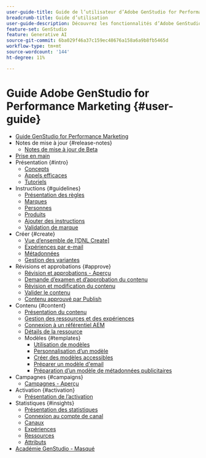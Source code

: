 ```yaml
---
user-guide-title: Guide de l’utilisateur d’Adobe GenStudio for Performance Marketing
breadcrumb-title: Guide d’utilisation
user-guide-description: Découvrez les fonctionnalités d’Adobe GenStudio for Performance Marketing. Découvrez comment créer rapidement des ressources sur marque, générer des variations et optimiser des expériences.
feature-set: GenStudio
feature: Generative AI
source-git-commit: 6ba029f46a37c159ec48676a158a6a9b8fb5465d
workflow-type: tm+mt
source-wordcount: '144'
ht-degree: 11%

---
```



# Guide Adobe GenStudio for Performance Marketing {#user-guide}

+ [Guide GenStudio for Performance Marketing](home.md)
+ Notes de mise à jour {#release-notes}
   + [Notes de mise à jour de Beta](beta-release-notes.md)
+ [Prise en main](get-started.md)
+ Présentation {#intro}
   + [Concepts](concepts.md)
   + [Appels efficaces](effective-prompts.md)
   + [Tutoriels](https://experienceleague.adobe.com/docs/genstudio/learning/tutorials.html)
+ Instructions {#guidelines}
   + [Présentation des règles](guidelines/overview.md)
   + [Marques](guidelines/brands.md)
   + [Personnes](guidelines/personas.md)
   + [Produits](guidelines/products.md)
   + [Ajouter des instructions](guidelines/add-guidelines.md)
   + [Validation de marque](guidelines/brand-validation.md)
+ Créer {#create}
   + [Vue d’ensemble de [!DNL Create]](create/overview.md)
   + [Expériences par e-mail](create/email-experiences.md)
   + [Métadonnées](create/meta-experiences.md)
   + [Gestion des variantes](create/manage-variants.md)
+ Révisions et approbations {#approve}
   + [Révision et approbations - Aperçu](approvals/overview.md)
   + [Demande d’examen et d’approbation du contenu](approvals/request-review.md)
   + [Révision et modification du contenu](approvals/review-and-edit.md)
   + [Valider le contenu](approvals/approve-content.md)
   + [Contenu approuvé par Publish](approvals/publish-content.md)
+ Contenu {#content}
   + [Présentation du contenu](content/overview.md)
   + [Gestion des ressources et des expériences](content/manage-assets.md)
   + [Connexion à un référentiel AEM](content/connect-aem-repo.md)
   + [Détails de la ressource](content/asset-details.md)
   + Modèles {#templates}
      + [Utilisation de modèles](content/use-templates.md)
      + [Personnalisation d’un modèle](content/customize-template.md)
      + [Créer des modèles accessibles](content/accessibility-for-templates.md)
      + [Préparer un modèle d&#39;email](content/email-template.md)
      + [Préparation d’un modèle de métadonnées publicitaires](content/meta-template.md)
+ Campagnes {#campaigns}
   + [Campagnes - Aperçu](campaigns/overview.md)
+ Activation {#activation}
   + [Présentation de l’activation](activation/overview.md)
+ Statistiques {#insights}
   + [Présentation des statistiques](insights/overview.md)
   + [Connexion au compte de canal](insights/connect-channel.md)
   + [Canaux](insights/channels.md)
   + [Expériences](insights/experiences.md)
   + [Ressources](insights/assets.md)
   + [Attributs](insights/attributes.md)
+ [Académie GenStudio - Masqué](genstudioacademy.md)
